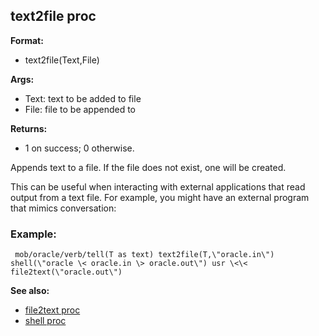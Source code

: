 ## text2file proc

**Format:**
+   text2file(Text,File)
<!-- -->
**Args:**
+   Text: text to be added to file
+   File: file to be appended to
<!-- -->
**Returns:**
+   1 on success; 0 otherwise.


Appends text to a file. If the file does not exist, one will be
created. 

This can be useful when interacting with external
applications that read output from a text file. For example, you might
have an external program that mimics conversation:
### Example:

```
 mob/oracle/verb/tell(T as text) text2file(T,\"oracle.in\")
shell(\"oracle \< oracle.in \> oracle.out\") usr \<\<
file2text(\"oracle.out\") 
```


**See also:**
+   [file2text proc](/ref/proc/file2text.md) 
+   [shell proc](/ref/proc/shell.md) <!-- -->